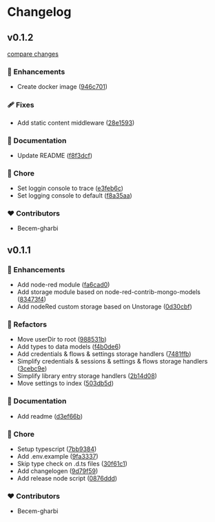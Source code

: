 # Changelog


## v0.1.2

[compare changes](https://github.com/becem-gharbi/node-red-unstorage/compare/v0.1.1...v0.1.2)


### 🚀 Enhancements

  - Create docker image ([946c701](https://github.com/becem-gharbi/node-red-unstorage/commit/946c701))

### 🩹 Fixes

  - Add static content middleware ([28e1593](https://github.com/becem-gharbi/node-red-unstorage/commit/28e1593))

### 📖 Documentation

  - Update README ([f8f3dcf](https://github.com/becem-gharbi/node-red-unstorage/commit/f8f3dcf))

### 🏡 Chore

  - Set loggin console to trace ([e3feb6c](https://github.com/becem-gharbi/node-red-unstorage/commit/e3feb6c))
  - Set logging console to default ([f8a35aa](https://github.com/becem-gharbi/node-red-unstorage/commit/f8a35aa))

### ❤️  Contributors

- Becem-gharbi

## v0.1.1


### 🚀 Enhancements

  - Add node-red module ([fa6cad0](https://github.com/becem-gharbi/node-red-unstorage/commit/fa6cad0))
  - Add storage module based on node-red-contrib-mongo-models ([83473f4](https://github.com/becem-gharbi/node-red-unstorage/commit/83473f4))
  - Add nodeRed custom storage based on Unstorage ([0d30cbf](https://github.com/becem-gharbi/node-red-unstorage/commit/0d30cbf))

### 💅 Refactors

  - Move userDir to root ([988531b](https://github.com/becem-gharbi/node-red-unstorage/commit/988531b))
  - Add types to data models ([f4b0de6](https://github.com/becem-gharbi/node-red-unstorage/commit/f4b0de6))
  - Add credentials & flows & settings storage handlers ([7481ffb](https://github.com/becem-gharbi/node-red-unstorage/commit/7481ffb))
  - Simplify credentials & sessions & settings & flows storage handlers ([3cebc9e](https://github.com/becem-gharbi/node-red-unstorage/commit/3cebc9e))
  - Simplify library entry storage handlers ([2b14d08](https://github.com/becem-gharbi/node-red-unstorage/commit/2b14d08))
  - Move settings to index ([503db5d](https://github.com/becem-gharbi/node-red-unstorage/commit/503db5d))

### 📖 Documentation

  - Add readme ([d3ef66b](https://github.com/becem-gharbi/node-red-unstorage/commit/d3ef66b))

### 🏡 Chore

  - Setup typescript ([7bb9384](https://github.com/becem-gharbi/node-red-unstorage/commit/7bb9384))
  - Add .env.example ([9fa3337](https://github.com/becem-gharbi/node-red-unstorage/commit/9fa3337))
  - Skip type check on .d.ts files ([30f61c1](https://github.com/becem-gharbi/node-red-unstorage/commit/30f61c1))
  - Add changelogen ([9d79f59](https://github.com/becem-gharbi/node-red-unstorage/commit/9d79f59))
  - Add release node script ([0876ddd](https://github.com/becem-gharbi/node-red-unstorage/commit/0876ddd))

### ❤️  Contributors

- Becem-gharbi

